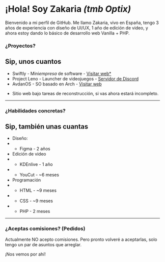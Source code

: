 # ¡Hola! Soy Zakaria *(tmb Optix)*

Bienvenido a mi perfil de GitHub. Me llamo Zakaria, vivo en España, tengo 3 años de experiencia con diseño de UI/UX, 1 año de edición de video, y ahora estoy dando lo básico de desarrollo web Vanilla + PHP.

### ¿Proyectos?

Sip, unos cuantos
---
- Swiftly - Mini*empresa* de software - [Visitar web*](https://swiftly.stuxiom.com)
- Project Leno - Launcher de videojuegos - [Servidor de Discord](https://discord.gg/PKY9TPrN)
- AvdanOS - SO basado en Arch - [Visitar web](https://avdanos.com)

* Sitio web bajo tareas de reconstrucción, si vas ahora estará incompleto.
---

### ¿Habilidades concretas?

Sip, también unas cuantas
---
- Diseño:
- - Figma - 2 años
- Edición de video
- - KDEnlive - 1 año
- - YouCut - ~6 meses
- Programación
- - HTML - ~9 meses
- - CSS - ~9 meses
- - PHP - 2 meses
---

### ¿Aceptas comisiones? (Pedidos)

Actualmente NO acepto comisiones. Pero pronto volveré a aceptarlas, solo tengo un par de asuntos que arreglar.

¡Nos vemos por ahí!
